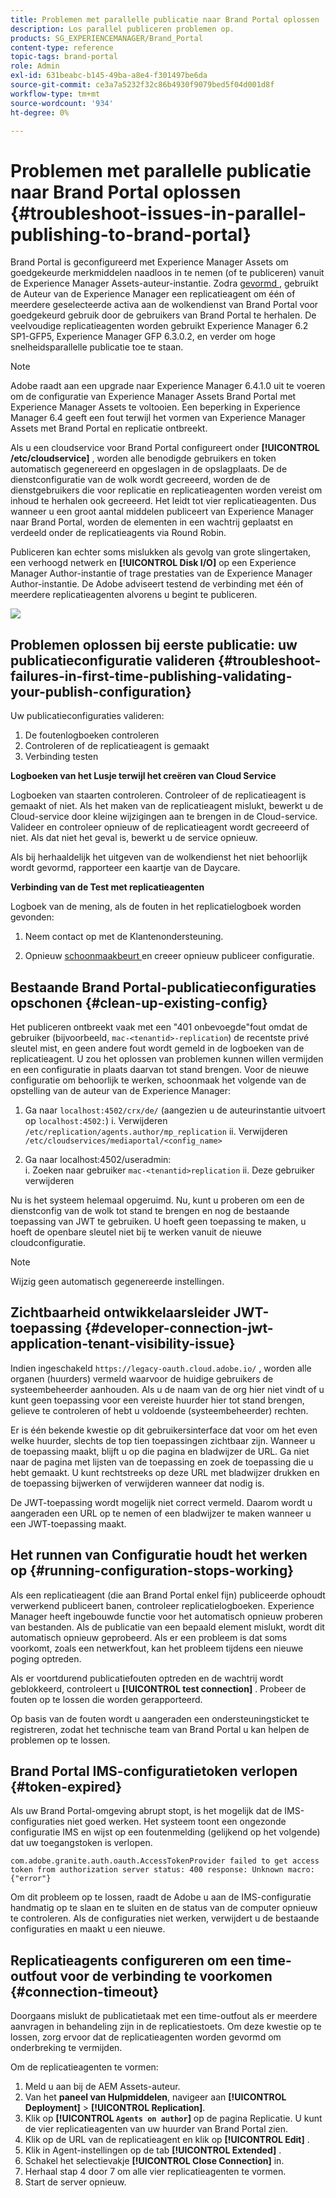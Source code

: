 ```yaml
---
title: Problemen met parallelle publicatie naar Brand Portal oplossen
description: Los parallel publiceren problemen op.
products: SG_EXPERIENCEMANAGER/Brand_Portal
content-type: reference
topic-tags: brand-portal
role: Admin
exl-id: 631beabc-b145-49ba-a8e4-f301497be6da
source-git-commit: ce3a7a5232f32c86b4930f9079bed5f04d001d8f
workflow-type: tm+mt
source-wordcount: '934'
ht-degree: 0%

---
```


# Problemen met parallelle publicatie naar Brand Portal oplossen {#troubleshoot-issues-in-parallel-publishing-to-brand-portal}

Brand Portal is geconfigureerd met Experience Manager Assets om goedgekeurde merkmiddelen naadloos in te nemen (of te publiceren) vanuit de Experience Manager Assets-auteur-instantie. Zodra [ gevormd ](../using/configure-aem-assets-with-brand-portal.md), gebruikt de Auteur van de Experience Manager een replicatieagent om één of meerdere geselecteerde activa aan de wolkendienst van Brand Portal voor goedgekeurd gebruik door de gebruikers van Brand Portal te herhalen. De veelvoudige replicatieagenten worden gebruikt Experience Manager 6.2 SP1-GFP5, Experience Manager GFP 6.3.0.2, en verder om hoge snelheidsparallelle publicatie toe te staan.

>[!NOTE]
>
>Adobe raadt aan een upgrade naar Experience Manager 6.4.1.0 uit te voeren om de configuratie van Experience Manager Assets Brand Portal met Experience Manager Assets te voltooien. Een beperking in Experience Manager 6.4 geeft een fout terwijl het vormen van Experience Manager Assets met Brand Portal en replicatie ontbreekt.

Als u een cloudservice voor Brand Portal configureert onder **[!UICONTROL /etc/cloudservice]** , worden alle benodigde gebruikers en token automatisch gegenereerd en opgeslagen in de opslagplaats. De de dienstconfiguratie van de wolk wordt gecreeerd, worden de de dienstgebruikers die voor replicatie en replicatieagenten worden vereist om inhoud te herhalen ook gecreeerd. Het leidt tot vier replicatieagenten. Dus wanneer u een groot aantal middelen publiceert van Experience Manager naar Brand Portal, worden de elementen in een wachtrij geplaatst en verdeeld onder de replicatieagents via Round Robin.

Publiceren kan echter soms mislukken als gevolg van grote slingertaken, een verhoogd netwerk en **[!UICONTROL Disk I/O]** op een Experience Manager Author-instantie of trage prestaties van de Experience Manager Author-instantie. De Adobe adviseert testend de verbinding met één of meerdere replicatieagenten alvorens u begint te publiceren.

![](assets/test-connection.png)

## Problemen oplossen bij eerste publicatie: uw publicatieconfiguratie valideren {#troubleshoot-failures-in-first-time-publishing-validating-your-publish-configuration}

Uw publicatieconfiguraties valideren:

1. De foutenlogboeken controleren
1. Controleren of de replicatieagent is gemaakt
1. Verbinding testen

**Logboeken van het Lusje terwijl het creëren van Cloud Service**

Logboeken van staarten controleren. Controleer of de replicatieagent is gemaakt of niet. Als het maken van de replicatieagent mislukt, bewerkt u de Cloud-service door kleine wijzigingen aan te brengen in de Cloud-service. Valideer en controleer opnieuw of de replicatieagent wordt gecreeerd of niet. Als dat niet het geval is, bewerkt u de service opnieuw.

Als bij herhaaldelijk het uitgeven van de wolkendienst het niet behoorlijk wordt gevormd, rapporteer een kaartje van de Daycare.

**Verbinding van de Test met replicatieagenten**

Logboek van de mening, als de fouten in het replicatielogboek worden gevonden:

1. Neem contact op met de Klantenondersteuning.

1. Opnieuw [ schoonmaakbeurt ](../using/troubleshoot-parallel-publishing.md#clean-up-existing-config) en creeer opnieuw publiceer configuratie.

<!--
Comment Type: remark
Last Modified By: Mini Gulati (mgulati)
Last Modified Date: 2018-06-21T22:56:21.256-0400
<p>?? check and compare public key. At times public key is different</p>
<p>?? another thing to check in /useradmin</p>
-->

## Bestaande Brand Portal-publicatieconfiguraties opschonen {#clean-up-existing-config}

Het publiceren ontbreekt vaak met een &quot;401 onbevoegde&quot;fout omdat de gebruiker (bijvoorbeeld, `mac-<tenantid>-replication`) de recentste privé sleutel mist, en geen andere fout wordt gemeld in de logboeken van de replicatieagent. U zou het oplossen van problemen kunnen willen vermijden en een configuratie in plaats daarvan tot stand brengen. Voor de nieuwe configuratie om behoorlijk te werken, schoonmaak het volgende van de opstelling van de auteur van de Experience Manager:

1. Ga naar `localhost:4502/crx/de/` (aangezien u de auteurinstantie uitvoert op `localhost:4502:`)
i. Verwijderen `/etc/replication/agents.author/mp_replication`
ii. Verwijderen `/etc/cloudservices/mediaportal/<config_name>`

1. Ga naar localhost:4502/useradmin:\
   i. Zoeken naar gebruiker `mac-<tenantid>replication`
ii. Deze gebruiker verwijderen

Nu is het systeem helemaal opgeruimd. Nu, kunt u proberen om een de dienstconfig van de wolk tot stand te brengen en nog de bestaande toepassing van JWT te gebruiken. U hoeft geen toepassing te maken, u hoeft de openbare sleutel niet bij te werken vanuit de nieuwe cloudconfiguratie.

>[!NOTE]
>
>Wijzig geen automatisch gegenereerde instellingen.


## Zichtbaarheid ontwikkelaarsleider JWT-toepassing {#developer-connection-jwt-application-tenant-visibility-issue}

Indien ingeschakeld `https://legacy-oauth.cloud.adobe.io/` , worden alle organen (huurders) vermeld waarvoor de huidige gebruikers de systeembeheerder aanhouden. Als u de naam van de org hier niet vindt of u kunt geen toepassing voor een vereiste huurder hier tot stand brengen, gelieve te controleren of hebt u voldoende (systeembeheerder) rechten.

Er is één bekende kwestie op dit gebruikersinterface dat voor om het even welke huurder, slechts de top tien toepassingen zichtbaar zijn. Wanneer u de toepassing maakt, blijft u op die pagina en bladwijzer de URL. Ga niet naar de pagina met lijsten van de toepassing en zoek de toepassing die u hebt gemaakt. U kunt rechtstreeks op deze URL met bladwijzer drukken en de toepassing bijwerken of verwijderen wanneer dat nodig is.

De JWT-toepassing wordt mogelijk niet correct vermeld. Daarom wordt u aangeraden een URL op te nemen of een bladwijzer te maken wanneer u een JWT-toepassing maakt.

## Het runnen van Configuratie houdt het werken op {#running-configuration-stops-working}

<!--
Comment Type: draft

<p>If the running configuration stops working, either of the following two possibilities
<g class="gr_ gr_15 gr-alert gr_gramm gr_inline_cards gr_run_anim Grammar multiReplace" data-gr-id="15" id="15" style="font-size: 12px;">
are
</g> there:</p>
<p>1.
<g class="gr_ gr_14 gr-alert gr_gramm gr_inline_cards gr_run_anim Grammar only-ins doubleReplace replaceWithoutSep" data-gr-id="14" id="14">
Connection
</g> has failed, or</p>
<p>2. Publish has failed with permission to dam-replication-service denied, while connection has passed </p>
<p>If the connection has failed [1], the
<g class="gr_ gr_10 gr-alert gr_spell gr_inline_cards gr_run_anim ContextualSpelling ins-del multiReplace" data-gr-id="10" id="10">
fail safe
</g> way to fix it is to <a href="../using/troubleshoot-parallel-publishing.md#main-pars-header-1664955658">clean up</a> the existing Brand Portal publish configuration and recreate a publish configuration. </p>
<p>However, if the
<g class="gr_ gr_18 gr-alert gr_spell gr_inline_cards gr_run_anim ContextualSpelling" data-gr-id="18" id="18">
publish
</g> has failed with
<g class="gr_ gr_16 gr-alert gr_gramm gr_inline_cards gr_run_anim Grammar only-ins doubleReplace replaceWithoutSep" data-gr-id="16" id="16">
permission
</g> denied to dam-replication-service, raise a support ticket.</p>
-->

Als een replicatieagent (die aan Brand Portal enkel fijn) publiceerde ophoudt verwerkend publiceert banen, controleer replicatielogboeken. Experience Manager heeft ingebouwde functie voor het automatisch opnieuw proberen van bestanden. Als de publicatie van een bepaald element mislukt, wordt dit automatisch opnieuw geprobeerd. Als er een probleem is dat soms voorkomt, zoals een netwerkfout, kan het probleem tijdens een nieuwe poging optreden.

Als er voortdurend publicatiefouten optreden en de wachtrij wordt geblokkeerd, controleert u **[!UICONTROL test connection]** . Probeer de fouten op te lossen die worden gerapporteerd.

Op basis van de fouten wordt u aangeraden een ondersteuningsticket te registreren, zodat het technische team van Brand Portal u kan helpen de problemen op te lossen.

## Brand Portal IMS-configuratietoken verlopen {#token-expired}

Als uw Brand Portal-omgeving abrupt stopt, is het mogelijk dat de IMS-configuraties niet goed werken. Het systeem toont een ongezonde configuratie IMS en wijst op een foutenmelding (gelijkend op het volgende) dat uw toegangstoken is verlopen.

`com.adobe.granite.auth.oauth.AccessTokenProvider failed to get access token from authorization server status: 400 response: Unknown macro: {"error"}`

Om dit probleem op te lossen, raadt de Adobe u aan de IMS-configuratie handmatig op te slaan en te sluiten en de status van de computer opnieuw te controleren. Als de configuraties niet werken, verwijdert u de bestaande configuraties en maakt u een nieuwe.


## Replicatieagents configureren om een time-outfout voor de verbinding te voorkomen {#connection-timeout}

Doorgaans mislukt de publicatietaak met een time-outfout als er meerdere aanvragen in behandeling zijn in de replicatiestoets. Om deze kwestie op te lossen, zorg ervoor dat de replicatieagenten worden gevormd om onderbreking te vermijden.

Om de replicatieagenten te vormen:

1. Meld u aan bij de AEM Assets-auteur.
1. Van het **paneel van Hulpmiddelen**, navigeer aan **[!UICONTROL Deployment]** > **[!UICONTROL Replication]**.
1. Klik op **[!UICONTROL `Agents on author`]** op de pagina Replicatie. U kunt de vier replicatieagenten van uw huurder van Brand Portal zien.
1. Klik op de URL van de replicatieagent en klik op **[!UICONTROL Edit]** .
1. Klik in Agent-instellingen op de tab **[!UICONTROL Extended]** .
1. Schakel het selectievakje **[!UICONTROL Close Connection]** in.
1. Herhaal stap 4 door 7 om alle vier replicatieagenten te vormen.
1. Start de server opnieuw.
